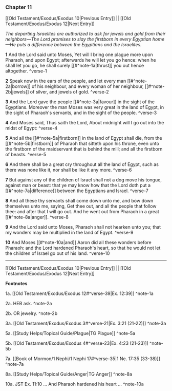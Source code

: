 ### Chapter 11

[[Old Testament/Exodus/Exodus 10|Previous Entry]]  ||  [[Old Testament/Exodus/Exodus 12|Next Entry]]

*The departing Israelites are authorized to ask for jewels and gold from their neighbors—The Lord promises to slay the firstborn in every Egyptian home—He puts a difference between the Egyptians and the Israelites.*

**1**  And the Lord said unto Moses, Yet will I bring one plague more upon Pharaoh, and upon Egypt; afterwards he will let you go hence: when he shall let you go, he shall surely [[#^note-1a|thrust]] you out hence altogether. ^verse-1

**2**  Speak now in the ears of the people, and let every man [[#^note-2a|borrow]] of his neighbour, and every woman of her neighbour, [[#^note-2b|jewels]] of silver, and jewels of gold. ^verse-2

**3**  And the Lord gave the people [[#^note-3a|favour]] in the sight of the Egyptians. Moreover the man Moses was very great in the land of Egypt, in the sight of Pharaoh's servants, and in the sight of the people. ^verse-3

**4**  And Moses said, Thus saith the Lord, About midnight will I go out into the midst of Egypt: ^verse-4

**5**  And all the [[#^note-5a|firstborn]] in the land of Egypt shall die, from the [[#^note-5b|firstborn]] of Pharaoh that sitteth upon his throne, even unto the firstborn of the maidservant that is behind the mill; and all the firstborn of beasts. ^verse-5

**6**  And there shall be a great cry throughout all the land of Egypt, such as there was none like it, nor shall be like it any more. ^verse-6

**7**  But against any of the children of Israel shall not a dog move his tongue, against man or beast: that ye may know how that the Lord doth put a [[#^note-7a|difference]] between the Egyptians and Israel. ^verse-7

**8**  And all these thy servants shall come down unto me, and bow down themselves unto me, saying, Get thee out, and all the people that follow thee: and after that I will go out. And he went out from Pharaoh in a great [[#^note-8a|anger]]. ^verse-8

**9**  And the Lord said unto Moses, Pharaoh shall not hearken unto you; that my wonders may be multiplied in the land of Egypt. ^verse-9

**10**  And Moses [[#^note-10a|and]] Aaron did all these wonders before Pharaoh: and the Lord hardened Pharaoh's heart, so that he would not let the children of Israel go out of his land. ^verse-10


---
[[Old Testament/Exodus/Exodus 10|Previous Entry]]  ||  [[Old Testament/Exodus/Exodus 12|Next Entry]]


**Footnotes**


1a. [[Old Testament/Exodus/Exodus 12#^verse-39|Ex. 12:39]] ^note-1a

2a. HEB ask. ^note-2a

2b. OR jewelry. ^note-2b

3a. [[Old Testament/Exodus/Exodus 3#^verse-21|Ex. 3:21 (21-22)]] ^note-3a

5a. [[Study Helps/Topical Guide/Plague|TG Plague]] ^note-5a

5b. [[Old Testament/Exodus/Exodus 4#^verse-23|Ex. 4:23 (21-23)]] ^note-5b

7a. [[Book of Mormon/1 Nephi/1 Nephi 17#^verse-35|1 Ne. 17:35 (33-38)]] ^note-7a

8a. [[Study Helps/Topical Guide/Anger|TG Anger]] ^note-8a

10a. JST Ex. 11:10 ... And Pharaoh hardened his heart ... ^note-10a